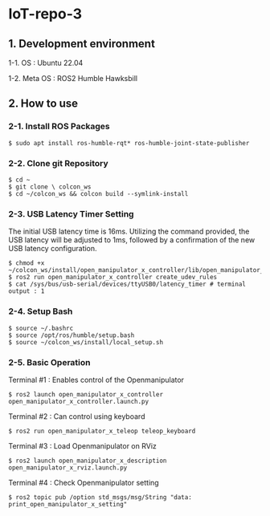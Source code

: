 # IoT-repo-3

## 1. Development environment
1-1. OS : Ubuntu 22.04

1-2. Meta OS : ROS2 Humble Hawksbill

## 2. How to use
### 2-1. Install ROS Packages

<pre><code>$ sudo apt install ros-humble-rqt* ros-humble-joint-state-publisher</code></pre>

### 2-2. Clone git Repository

<pre><code>$ cd ~
$ git clone \<repository_url\> colcon_ws
$ cd ~/colcon_ws && colcon build --symlink-install</code></pre>

### 2-3. USB Latency Timer Setting
The initial USB latency time is 16ms. Utilizing the command provided, the USB latency will be adjusted to 1ms, followed by a confirmation of the new USB latency configuration.

<pre><code>$ chmod +x ~/colcon_ws/install/open_manipulator_x_controller/lib/open_manipulator_x_controller/create_udev_rules
$ ros2 run open_manipulator_x_controller create_udev_rules
$ cat /sys/bus/usb-serial/devices/ttyUSB0/latency_timer # terminal output : 1</code></pre>

### 2-4. Setup Bash

<pre><code>$ source ~/.bashrc
$ source /opt/ros/humble/setup.bash
$ source ~/colcon_ws/install/local_setup.sh</code></pre>

### 2-5. Basic Operation
Terminal #1 : Enables control of the Openmanipulator

<pre><code>$ ros2 launch open_manipulator_x_controller open_manipulator_x_controller.launch.py</code></pre>

Terminal #2 : Can control using keyboard

<pre><code>$ ros2 run open_manipulator_x_teleop teleop_keyboard</code></pre>

Terminal #3 : Load Openmanipulator on RViz

<pre><code>$ ros2 launch open_manipulator_x_description open_manipulator_x_rviz.launch.py</code></pre>

Terminal #4 : Check Openmanipulator setting

<pre><code>$ ros2 topic pub /option std_msgs/msg/String "data: print_open_manipulator_x_setting"
</code></pre>
